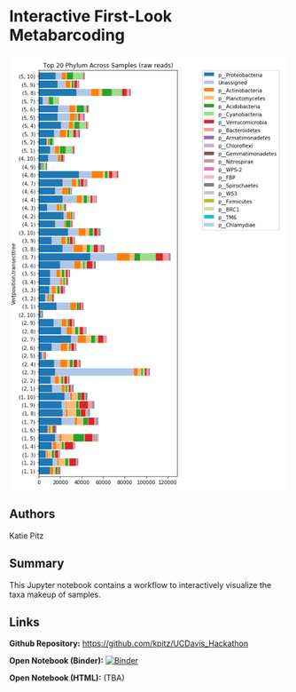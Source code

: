 # Interactive First-Look Metabarcoding

![Final visualization](img/interactive-metabarcoding.png)

## Authors

Katie Pitz

## Summary

This Jupyter notebook contains a workflow to interactively
visualize the taxa makeup of samples.

## Links

**Github Repository:** <https://github.com/kpitz/UCDavis_Hackathon>

**Open Notebook (Binder):** [![Binder](http://mybinder.org/badge_logo.svg)](https://mybinder.org/v2/gh/kpitz/UCDavis_Hackathon/master)

**Open Notebook (HTML):** (TBA)

